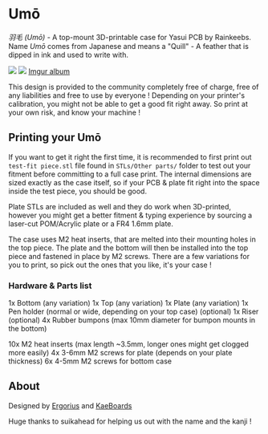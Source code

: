 # Umō
*羽毛 (Umō)* - A top-mount 3D-printable case for Yasui PCB by Rainkeebs.
Name *Umō* comes from Japanese and means a "Quill" - A feather that is dipped in ink and used to write with.

![](https://i.imgur.com/NLpYh7a.jpg)
![](https://i.imgur.com/Yb7syOU.jpg)
[Imgur album](https://imgur.com/gallery/CjK1rLI)

This design is provided to the community completely free of charge, free of any liabilities and free to use by everyone !
Depending on your printer's calibration, you might not be able to get a good fit right away. So print at your own risk, and know your machine !
## Printing your Umō

If you want to get it right the first time, it is recommended to first print out ```test-fit piece.stl``` file found in ```STLs/Other parts/``` folder to test out
your fitment before committing to a full case print. The internal dimensions are sized exactly as the case itself, so if your PCB & plate fit right into the space inside the test piece, you should be good.

Plate STLs are included as well and they do work when 3D-printed, however you might get a better fitment & typing experience by sourcing a laser-cut POM/Acrylic plate or a FR4 1.6mm plate.

The case uses M2 heat inserts, that are melted into their mounting holes in the top piece. The plate and the bottom will then be installed into the top piece and fastened in place by M2 screws.
There are a few variations for you to print, so pick out the ones that you like, it's your case !
### Hardware & Parts list
1x Bottom (any variation)
1x Top (any variation)
1x Plate (any variation)
1x Pen holder (normal or wide, depending on your top case)
(optional) 1x Riser
(optional) 4x Rubber bumpons (max 10mm diameter for bumpon mounts in the bottom)

10x M2 heat inserts (max length ~3.5mm, longer ones might get clogged more easily)
4x 3-6mm M2 screws for plate (depends on your plate thickness)
6x 4-5mm M2 screws for bottom case
## About

Designed by [Ergorius](https://github.com/ErkHal) and [KaeBoards](https://github.com/KaeBoards)

Huge thanks to suikahead for helping us out with the name and the kanji !



